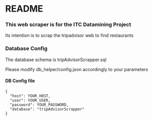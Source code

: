 # README

### This web scraper is for the ITC Datamining Project

Its intention is to scrap the tripadvisor web to find restaurants

### Database Config
The database schema is tripAdvisorScrapper.sql

Please modify db_helper/config.json accordingly to your parameters

#### DB Config file
````
{
  "host": YOUR_HOST,
  "user": YOUR_USER,
  "password": YOUR_PASSWORD,
  "database": "tripAdvisorScrapper"
}
````
